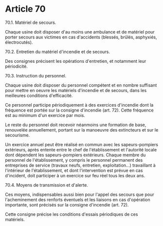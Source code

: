 # Article 70

70.1. Matériel de secours.

Chaque usine doit disposer d'au moins une ambulance et de matériel pour porter secours aux victimes en cas d'accidents (blessés, brûlés, asphyxiés, électrocutés).

70.2. Entretien du matériel d'incendie et de secours.

Des consignes précisent les opérations d'entretien, et notamment leur périodicité.

70.3. Instruction du personnel.

Chaque usine doit disposer du personnel compétent et en nombre suffisant pour mettre en oeuvre les matériels d'incendie et de secours, dans les meilleures conditions d'efficacité.

Ce personnel participe périodiquement à des exercices d'incendie dont la fréquence est portée sur la consigne d'incendie (art. 72). Cette fréquence est au minimum d'un exercice par mois.

Le reste du personnel doit recevoir néanmoins une formation de base, renouvelée annuellement, portant sur la manoeuvre des extincteurs et sur le secourisme.

Un exercice annuel peut être réalisé en commun avec les sapeurs-pompiers extérieurs, après entente entre le chef de l'établissement et l'autorité locale dont dépendent les sapeurs-pompiers extérieurs. Chaque membre du personnel de l'établissement, y compris le personnel permanent des entreprises de service (travaux neufs, entretien, exploitation...) travaillant à l'intérieur de l'établissement, et dont l'intervention est prévue en cas d'incident, doit participer à un exercice sur feu réel tous les deux ans.

70.4. Moyens de transmission et d'alerte.

Ces moyens, indispensables aussi bien pour l'appel des secours que pour l'acheminement des renforts éventuels et les liaisons en cas d'opération importante, sont précisés sur la consigne d'incendie (art. 72).

Cette consigne précise les conditions d'essais périodiques de ces matériels.
